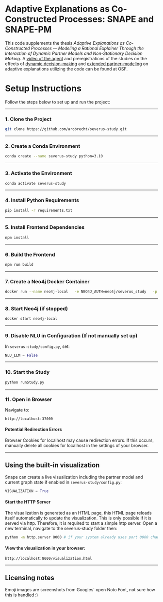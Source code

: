 # Adaptive Explanations as Co-Constructed Processes: SNAPE and SNAPE-PM
This code supplements the thesis _Adaptive Explanations as Co-Constructed Processes -- Modeling a Rational Explainer Through the Interaction of Dynamic Partner Models and Non-Stationary Decision Making_. A [video of the agent](https://doi.org/10.17605/OSF.IO/DAQV9) and preregistrations of the studies on the effects of [dynamic decision-making](https://doi.org/10.17605/OSF.IO/EBH27) and [extended partner-modeling](https://doi.org/10.17605/OSF.IO/DAQV9) on adaptive explanations utilizing the code can be found at OSF.


# Setup Instructions

Follow the steps below to set up and run the project:

---

### 1. Clone the Project
```bash
git clone https://github.com/arobrecht/severus-study.git
```

---

### 2. Create a Conda Environment
```bash
conda create --name severus-study python=3.10
```

---

### 3. Activate the Environment
```bash
conda activate severus-study
```

---

### 4. Install Python Requirements
```bash
pip install -r requirements.txt
```

---

### 5. Install Frontend Dependencies
```bash
npm install
```

---

### 6. Build the Frontend
```bash
npm run build
```

---

### 7. Create a Neo4j Docker Container
```bash
docker run --name neo4j-local   -e NEO4J_AUTH=neo4j/severus_study   -p 7474:7474 -p 7687:7687   neo4j:4.4.37
```

---

### 8. Start Neo4j (if stopped)
```bash
docker start neo4j-local
```

---

### 9. Disable NLU in Configuration (If not manually set up)
In `severus-study/config.py`, set:
```python
NLU_LLM = False
```

---

### 10. Start the Study
```bash
python runStudy.py
```

---

### 11. Open in Browser
Navigate to:
```
http://localhost:37000
```
#### Potential Redirection Errors
Browser Cookies for localhost may cause redirection errors. If this occurs, manually delete all cookies for localhost in the settings of your browser.


---
## Using the built-in visualization
Snape can create a live visualization including the partner model and current graph state if enabled in `severus-study/config.py`:
```py
VISUALIZATION = True
```
#### Start the HTTP Server
The visualization is generated as an HTML page, this HTML page reloads itself automatically to update the visualization.
This is only possible if it is served via http. Therefore, it is required to start a simple http server.
Open a new terminal, navigate to the severus-study folder then:
```sh
python -m http.server 8000 # if your system already uses port 8000 change this to an unused port
```
#### View the visualization in your browser:
```url
http://localhost:8000/visualization.html
```


---

## Licensing notes
Emoji images are screenshots from Googles' open Noto Font, not sure how this is handled :)

